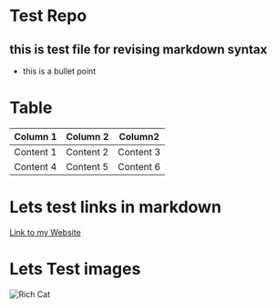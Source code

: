 # Test Repo
## this is test file for revising markdown syntax

* this is a bullet point

# Table

| Column 1 | Column 2 | Column2 |
| -------- |--------- |-------- |
| Content 1| Content 2 | Content 3 |
| Content 4| Content 5 | Content 6 |

# Lets test links in markdown

[Link to my Website](https://akshayshipurkar.com)

# Lets Test images
![Rich Cat](http://i.imgur.com/4AiXzf8.jpg) 
